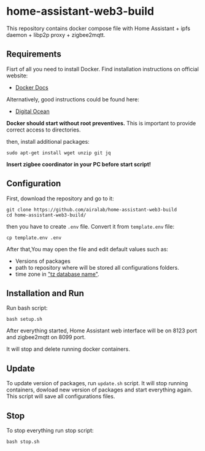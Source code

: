 # home-assistant-web3-build

This repository contains docker compose file with Home Assistant + ipfs daemon + libp2p proxy + zigbee2mqtt.

## Requirements 

Fisrt of all you need to install Docker. Find installation instructions on official website:
- [Docker Docs](https://docs.docker.com/engine/install/ubuntu/)

Alternatively, good instructions could be found here:
- [Digital Ocean](https://www.digitalocean.com/community/tutorials/how-to-install-and-use-docker-compose-on-ubuntu-22-04)




**Docker should start without root preventives.** This is important to provide correct access to directories.

then, install additional packages:
```commandline
sudo apt-get install wget unzip git jq
```

**Insert zigbee coordinator in your PC before start script!** 

## Configuration

First, download the repository and go to it:
```commandline
git clone https://github.com/airalab/home-assistant-web3-build
cd home-assistant-web3-build/
```

then you have to create `.env` file. Convert it from `template.env` file:
```commandline
cp template.env .env
```
After that,You may open the file and edit default values such as: 
- Versions of packages
- path to repository where will be stored all configurations folders.
- time zone in ["tz database name"](https://en.wikipedia.org/wiki/List_of_tz_database_time_zones).



## Installation and Run

Run bash script:
```commandline
bash setup.sh
```

After everything started, Home Assistant web interface will be on 8123 port and zigbee2mqtt on 8099 port.


It will stop and delete running docker containers.

## Update 

To update version of packages, run `update.sh` script. It will stop running containers, dowload new version of packages and start everything again. This script will save all configurations files.


## Stop

To stop everything run stop script:
```commandline
bash stop.sh
```
